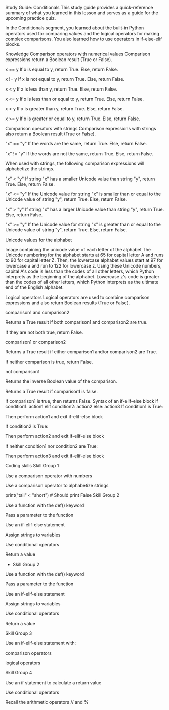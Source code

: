 Study Guide: Conditionals
This study guide provides a quick-reference summary of what you learned in this lesson and serves as a guide for the upcoming practice quiz.  

In the Conditionals segment, you learned about the built-in Python operators used for comparing values and the logical operators for making complex comparisons. You also learned how to use operators in if-else-elif blocks. 

 

Knowledge
Comparison operators with numerical values
Comparison expressions return a Boolean result (True or False). 

x == y        If x is equal to y, return True. Else, return False.

x != y         If x is not equal to y, return True. Else, return False.

x < y          If x is less than y, return True. Else, return False.

x <= y        If x is less than or equal to y, return True. Else, return False.

x > y          If x is greater than y, return True. Else, return False.

x >= y        If x is greater or equal to y, return True. Else, return False.

Comparison operators with strings
Comparison expressions with strings also return a Boolean result (True or False).

"x" == "y"  If the words are the same, return True. Else, return False.

"x" != "y"   If the words are not the same, return True. Else, return False.

When used with strings, the following comparison expressions will alphabetize the strings.

"x" < "y"   	If string "x"  has a smaller Unicode value than string "y", return True.  Else, return False.

"x" <= "y" 	If the Unicode value for string "x" is smaller than or equal to the Unicode value of string "y", return True. Else, return False.

"x" > "y"    	If string "x" has a larger Unicode value than string "y", return True. Else, return False.

"x" >= "y"  	If the Unicode value for string "x" is greater than or equal to the Unicode value of string "y", return True. Else, return False.


Unicode values for the alphabet

Image containing the unicode value of each letter of the alphabet
 The Unicode numbering for the alphabet starts at 65 for capital letter A and runs to 90 for capital letter Z. Then, the lowercase alphabet values start at 97 for lowercase a and run to 122 for lowercase z. Using these Unicode numbers, capital A's code is less than the codes of all other letters, which Python interprets as the beginning of the alphabet. Lowercase z's code is greater than the codes of all other letters, which Python interprets as the ultimate end of the English alphabet.


Logical operators
Logical operators are used to combine comparison expressions and also return Boolean results (True or False).

comparison1 and comparison2 

Returns a True result if both comparison1 and comparison2 are true. 

If they are not both true, return False.

comparison1 or comparison2 

Returns a True result if either comparison1 and/or comparison2 are True. 

If neither comparison is true, return False.

not comparison1

Returns the inverse Boolean value of the comparison. 

Returns a True result if comparison1 is false. 

If comparison1 is true, then returns False.
Syntax of an if-elif-else block
if condition1:
    action1
elif condition2:
    action2
else:
    action3
If condition1 is True:

Then perform action1 and exit if-elif-else block

If condition2 is True:

Then perform action2 and exit if-elif-else block

If neither condition1 nor condition2 are True:

Then perform action3 and exit if-elif-else block

 

Coding skills
Skill Group 1

Use a comparison operator with numbers

Use a comparison operator to alphabetize strings

print("tall" < "short")  # Should print False
Skill Group 2

Use a function with the def() keyword

Pass a parameter to the function

Use an if-elif-else statement

Assign strings to variables 

Use conditional operators

Return a value

- Skill Group 2

Use a function with the def() keyword

Pass a parameter to the function

Use an if-elif-else statement

Assign strings to variables 

Use conditional operators

Return a value

Skill Group 3

Use an if-elif-else statement with:

comparison operators

logical operators

Skill Group 4

Use an if statement to calculate a return value

Use conditional operators

Recall the arithmetic operators // and %
